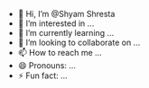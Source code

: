 - 👋 Hi, I’m @Shyam Shresta
- 👀 I’m interested in ...
- 🌱 I’m currently learning ...
- 💞️ I’m looking to collaborate on ...
- 📫 How to reach me ...
- 😄 Pronouns: ...
- ⚡ Fun fact: ...

<!---
Shyam Shrestha/Shyam Shrestha is a ✨ special ✨ repository because its `README.md` (this file) appears on your GitHub profile.
You can click the Preview link to take a look at your changes.
--->
